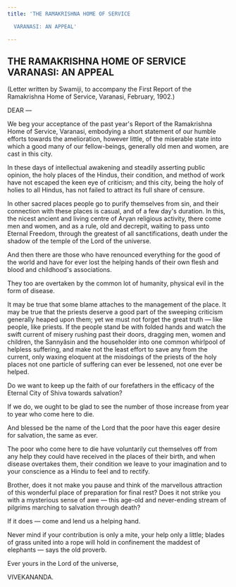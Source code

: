 ```yaml
---
title: 'THE RAMAKRISHNA HOME OF SERVICE

  VARANASI: AN APPEAL'

---
```





  

## THE RAMAKRISHNA HOME OF SERVICE VARANASI: AN APPEAL

(Letter written by Swamiji, to accompany the First Report of the
Ramakrishna Home of Service, Varanasi, February, 1902.)

DEAR —

We beg your acceptance of the past year's Report of the Ramakrishna Home
of Service, Varanasi, embodying a short statement of our humble efforts
towards the amelioration, however little, of the miserable state into
which a good many of our fellow-beings, generally old men and women, are
cast in this city.

In these days of intellectual awakening and steadily asserting public
opinion, the holy places of the Hindus, their condition, and method of
work have not escaped the keen eye of criticism; and this city, being
the holy of holies to all Hindus, has not failed to attract its full
share of censure.

In other sacred places people go to purify themselves from sin, and
their connection with these places is casual, and of a few day's
duration. In this, the nicest ancient and living centre of Aryan
religious activity, there come men and women, and as a rule, old and
decrepit, waiting to pass unto Eternal Freedom, through the greatest of
all sanctifications, death under the shadow of the temple of the Lord of
the universe.

And then there are those who have renounced everything for the good of
the world and have for ever lost the helping hands of their own flesh
and blood and childhood's associations.

They too are overtaken by the common lot of humanity, physical evil in
the form of disease.

It may be true that some blame attaches to the management of the place.
It may be true that the priests deserve a good part of the sweeping
criticism generally heaped upon them; yet we must not forget the great
truth — like people, like priests. If the people stand be with folded
hands and watch the swift current of misery rushing past their doors,
dragging men, women and children, the Sannyâsin and the householder into
one common whirlpool of helpless suffering, and make not the least
effort to save any from the current, only waxing eloquent at the
misdoings of the priests of the holy places not one particle of
suffering can ever be lessened, not one ever be helped.

Do we want to keep up the faith of our forefathers in the efficacy of
the Eternal City of Shiva towards salvation?

If we do, we ought to be glad to see the number of those increase from
year to year who come here to die.

And blessed be the name of the Lord that the poor have this eager desire
for salvation, the same as ever.

The poor who come here to die have voluntarily cut themselves off from
any help they could have received in the places of their birth, and when
disease overtakes them, their condition we leave to your imagination and
to your conscience as a Hindu to feel and to rectify.

Brother, does it not make you pause and think of the marvellous
attraction of this wonderful place of preparation for final rest? Does
it not strike you with a mysterious sense of awe — this age-old and
never-ending stream of pilgrims marching to salvation through death?

If it does — come and lend us a helping hand.

Never mind if your contribution is only a mite, your help only a little;
blades of grass united into a rope will hold in confinement the maddest
of elephants — says the old proverb.

Ever yours in the Lord of the universe,

VIVEKANANDA.


